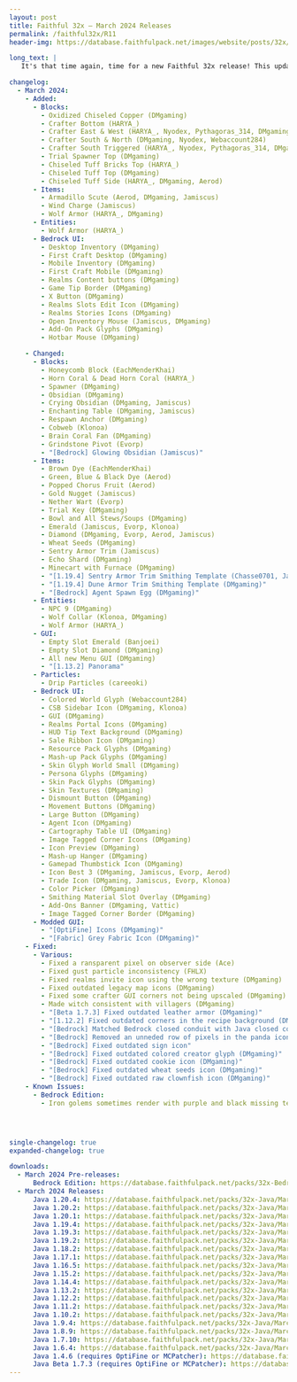 ```yaml
---
layout: post
title: Faithful 32x – March 2024 Releases
permalink: /faithful32x/R11
header-img: https://database.faithfulpack.net/images/website/posts/32x/R11.jpg

long_text: |
   It's that time again, time for a new Faithful 32x release! This update adds more support for experimental 1.21 textures, with the wolf armor, armadillo scute, wind charge, and more. This release also gives a much-needed revamp for tons of textures, from less-seen textures like popped chorus fruit and minecart with furnace to iconic textures like the diamond and emerald. Included with all of this is also a whole bunch of new Bedrock UI and a few fixes. We hope you enjoy the update!

changelog:
  - March 2024:
    - Added:
      - Blocks:
        - Oxidized Chiseled Copper (DMgaming)
        - Crafter Bottom (HARYA_)
        - Crafter East & West (HARYA_, Nyodex, Pythagoras_314, DMgaming, Webaccount284)
        - Crafter South & North (DMgaming, Nyodex, Webaccount284)
        - Crafter South Triggered (HARYA_, Nyodex, Pythagoras_314, DMgaming, Webaccount284, DMgaming)
        - Trial Spawner Top (DMgaming)
        - Chiseled Tuff Bricks Top (HARYA_)
        - Chiseled Tuff Top (DMgaming)
        - Chiseled Tuff Side (HARYA_, DMgaming, Aerod)
      - Items:
        - Armadillo Scute (Aerod, DMgaming, Jamiscus)
        - Wind Charge (Jamiscus)
        - Wolf Armor (HARYA_, DMgaming)
      - Entities: 
        - Wolf Armor (HARYA_)
      - Bedrock UI: 
        - Desktop Inventory (DMgaming)
        - First Craft Desktop (DMgaming)
        - Mobile Inventory (DMgaming)
        - First Craft Mobile (DMgaming)
        - Realms Content buttons (DMgaming)
        - Game Tip Border (DMgaming)
        - X Button (DMgaming)
        - Realms Slots Edit Icon (DMgaming)
        - Realms Stories Icons (DMgaming)
        - Open Inventory Mouse (Jamiscus, DMgaming)
        - Add-On Pack Glyphs (DMgaming)
        - Hotbar Mouse (DMgaming)

    - Changed:
      - Blocks:
        - Honeycomb Block (EachMenderKhai)
        - Horn Coral & Dead Horn Coral (HARYA_)
        - Spawner (DMgaming)
        - Obsidian (DMgaming)
        - Crying Obsidian (DMgaming, Jamiscus)
        - Enchanting Table (DMgaming, Jamiscus)
        - Respawn Anchor (DMgaming)
        - Cobweb (Klonoa)
        - Brain Coral Fan (DMgaming)
        - Grindstone Pivot (Evorp)
        - "[Bedrock] Glowing Obsidian (Jamiscus)"
      - Items:
        - Brown Dye (EachMenderKhai)
        - Green, Blue & Black Dye (Aerod)
        - Popped Chorus Fruit (Aerod)
        - Gold Nugget (Jamiscus)
        - Nether Wart (Evorp)
        - Trial Key (DMgaming)
        - Bowl and All Stews/Soups (DMgaming)
        - Emerald (Jamiscus, Evorp, Klonoa)
        - Diamond (DMgaming, Evorp, Aerod, Jamiscus)
        - Wheat Seeds (DMgaming)
        - Sentry Armor Trim (Jamiscus)
        - Echo Shard (DMgaming)
        - Minecart with Furnace (DMgaming)
        - "[1.19.4] Sentry Armor Trim Smithing Template (Chasse0701, Jamiscus)"
        - "[1.19.4] Dune Armor Trim Smithing Template (DMgaming)"
        - "[Bedrock] Agent Spawn Egg (DMgaming)"
      - Entities:
        - NPC 9 (DMgaming)
        - Wolf Collar (Klonoa, DMgaming)
        - Wolf Armor (HARYA_)
      - GUI:
        - Empty Slot Emerald (Banjoei)
        - Empty Slot Diamond (DMgaming)
        - All new Menu GUI (DMgaming)
        - "[1.13.2] Panorama"
      - Particles:
        - Drip Particles (careeoki)
      - Bedrock UI:
        - Colored World Glyph (Webaccount284)
        - CSB Sidebar Icon (DMgaming, Klonoa)
        - GUI (DMgaming)
        - Realms Portal Icons (DMgaming)
        - HUD Tip Text Background (DMgaming)
        - Sale Ribbon Icon (DMgaming)
        - Resource Pack Glyphs (DMgaming)
        - Mash-up Pack Glyphs (DMgaming)
        - Skin Glyph World Small (DMgaming)
        - Persona Glyphs (DMgaming)
        - Skin Pack Glyphs (DMgaming)
        - Skin Textures (DMgaming)
        - Dismount Button (DMgaming)
        - Movement Buttons (DMgaming)
        - Large Button (DMgaming)
        - Agent Icon (DMgaming)
        - Cartography Table UI (DMgaming)
        - Image Tagged Corner Icons (DMgaming)
        - Icon Preview (DMgaming)
        - Mash-up Hanger (DMgaming)
        - Gamepad Thumbstick Icon (DMgaming)
        - Icon Best 3 (DMgaming, Jamiscus, Evorp, Aerod)
        - Trade Icon (DMgaming, Jamiscus, Evorp, Klonoa)
        - Color Picker (DMgaming)
        - Smithing Material Slot Overlay (DMgaming)
        - Add-Ons Banner (DMgaming, Vattic)
        - Image Tagged Corner Border (DMgaming)
      - Modded GUI:
        - "[OptiFine] Icons (DMgaming)"
        - "[Fabric] Grey Fabric Icon (DMgaming)"
    - Fixed:
      - Various:
        - Fixed a ransparent pixel on observer side (Ace)
        - Fixed gust particle inconsistency (FHLX)
        - Fixed realms invite icon using the wrong texture (DMgaming)
        - Fixed outdated legacy map icons (DMgaming)
        - Fixed some crafter GUI corners not being upscaled (DMgaming)
        - Made witch consistent with villagers (DMgaming)
        - "[Beta 1.7.3] Fixed outdated leather armor (DMgaming)"
        - "[1.12.2] Fixed outdated corners in the recipe background (DMgaming)"
        - "[Bedrock] Matched Bedrock closed conduit with Java closed conduit (DMgaming)"
        - "[Bedrock] Removed an unneded row of pixels in the panda icon (DMgaming)"
        - "[Bedrock] Fixed outdated sign icon"
        - "[Bedrock] Fixed outdated colored creator glyph (DMgaming)"
        - "[Bedrock] Fixed outdated cookie icon (DMgaming)"
        - "[Bedrock] Fixed outdated wheat seeds icon (DMgaming)"
        - "[Bedrock] Fixed outdated raw clownfish icon (DMgaming)"
    - Known Issues:
      - Bedrock Edition:
        - Iron golems sometimes render with purple and black missing textures. There is currently no known desirable fix for this. If this issue happens to you, rename the file extension from .mcpack to .zip, unzip the pack and use it as a folder.




single-changelog: true
expanded-changelog: true

downloads:
  - March 2024 Pre-releases:
      Bedrock Edition: https://database.faithfulpack.net/packs/32x-Bedrock/March%202024/Faithful%2032x%20-%201.20.mcpack
  - March 2024 Releases: 
      Java 1.20.4: https://database.faithfulpack.net/packs/32x-Java/March%202024/Faithful%2032x%20-%201.20.4.zip
      Java 1.20.2: https://database.faithfulpack.net/packs/32x-Java/March%202024/Faithful%2032x%20-%201.20.2.zip
      Java 1.20.1: https://database.faithfulpack.net/packs/32x-Java/March%202024/Faithful%2032x%20-%201.20.1.zip
      Java 1.19.4: https://database.faithfulpack.net/packs/32x-Java/March%202024/Faithful%2032x%20-%201.19.4.zip
      Java 1.19.3: https://database.faithfulpack.net/packs/32x-Java/March%202024/Faithful%2032x%20-%201.19.3.zip
      Java 1.19.2: https://database.faithfulpack.net/packs/32x-Java/March%202024/Faithful%2032x%20-%201.19.2.zip
      Java 1.18.2: https://database.faithfulpack.net/packs/32x-Java/March%202024/Faithful%2032x%20-%201.18.2.zip
      Java 1.17.1: https://database.faithfulpack.net/packs/32x-Java/March%202024/Faithful%2032x%20-%201.17.1.zip
      Java 1.16.5: https://database.faithfulpack.net/packs/32x-Java/March%202024/Faithful%2032x%20-%201.16.5.zip
      Java 1.15.2: https://database.faithfulpack.net/packs/32x-Java/March%202024/Faithful%2032x%20-%201.15.2.zip
      Java 1.14.4: https://database.faithfulpack.net/packs/32x-Java/March%202024/Faithful%2032x%20-%201.14.4.zip
      Java 1.13.2: https://database.faithfulpack.net/packs/32x-Java/March%202024/Faithful%2032x%20-%201.13.2.zip
      Java 1.12.2: https://database.faithfulpack.net/packs/32x-Java/March%202024/Faithful%2032x%20-%201.12.2.zip
      Java 1.11.2: https://database.faithfulpack.net/packs/32x-Java/March%202024/Faithful%2032x%20-%201.11.2.zip
      Java 1.10.2: https://database.faithfulpack.net/packs/32x-Java/March%202024/Faithful%2032x%20-%201.10.2.zip
      Java 1.9.4: https://database.faithfulpack.net/packs/32x-Java/March%202024/Faithful%2032x%20-%201.9.4.zip
      Java 1.8.9: https://database.faithfulpack.net/packs/32x-Java/March%202024/Faithful%2032x%20-%201.8.9.zip
      Java 1.7.10: https://database.faithfulpack.net/packs/32x-Java/March%202024/Faithful%2032x%20-%201.7.10.zip
      Java 1.6.4: https://database.faithfulpack.net/packs/32x-Java/March%202024/Faithful%2032x%20-%201.6.4.zip
      Java 1.4.6 (requires OptiFine or MCPatcher): https://database.faithfulpack.net/packs/32x-Java/March%202024/Faithful%2032x%20-%201.4.6.zip
      Java Beta 1.7.3 (requires OptiFine or MCPatcher): https://database.faithfulpack.net/packs/32x-Java/March%202024/Faithful%2032x%20-%20b1.7.3.zip
---
```

